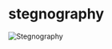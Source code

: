 # stegnography
![Stegnography](https://github.com/prayash-kumar/stegnography/assets/147251894/bcfdc762-816d-49eb-b3ac-1a24b0d0229e)
